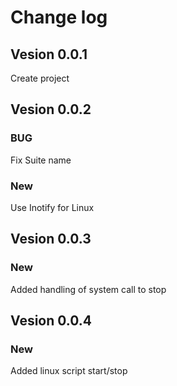 # Change log
## Vesion 0.0.1
Create project 
## Vesion 0.0.2
### BUG
Fix Suite name
### New
Use Inotify for Linux
## Vesion 0.0.3
### New
Added handling of system call to stop 
## Vesion 0.0.4
### New
Added linux script start/stop 
